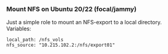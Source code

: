 ### Mount NFS on Ubuntu 20/22 (focal/jammy)
Just a simple role to mount an NFS-export to a local directory.<br>
Variables:
```
local_path: /nfs_vols
nfs_source: "10.215.102.2:/nfs/export01"
```